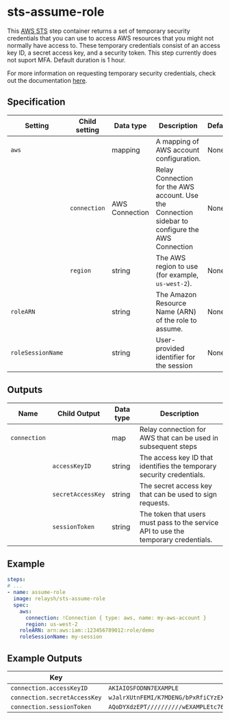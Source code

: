 # sts-assume-role

This [AWS STS](https://docs.aws.amazon.com/STS/latest/APIReference/welcome.html) step container returns a set of temporary security credentials that you can use to access AWS resources that you might not normally have access to. These temporary credentials consist of an access key ID, a secret access key, and a security token. This step currently does not suport MFA. Default duration is 1 hour. 

For more information on requesting temporary security credentials, check out the 
documentation [here](https://docs.aws.amazon.com/IAM/latest/UserGuide/id_credentials_temp_request.html#stsapi_comparison).   

## Specification

| Setting | Child setting | Data type | Description | Default | Required |
|---------|---------------|-----------|-------------|---------|----------|
| `aws` || mapping | A mapping of AWS account configuration. | None | True |
|| `connection` | AWS Connection | Relay Connection for the AWS account. Use the Connection sidebar to configure the AWS Connection | None | True |
|| `region` | string | The AWS region to use (for example, `us-west-2`). | None | True |
| `roleARN` || string | The Amazon Resource Name (ARN) of the role to assume. | None | True | 
| `roleSessionName` || string | User-provided identifier for the session | None | True | 

## Outputs

| Name | Child Output | Data type | Description | 
|------|--------------|-----------|-------------|
| `connection` || map | Relay connection for AWS that can be used in subsequent steps | 
|| `accessKeyID` | string | The access key ID that identifies the temporary security credentials. |
|| `secretAccessKey` | string | The secret access key that can be used to sign requests. |
|| `sessionToken` | string | The token that users must pass to the service API to use the temporary credentials. |


## Example

```yaml
steps:
# ...
- name: assume-role
  image: relaysh/sts-assume-role
  spec:
    aws:
      connection: !Connection { type: aws, name: my-aws-account }
      region: us-west-2
    roleARN: arn:aws:iam::123456789012:role/demo
    roleSessionName: my-session
```

## Example Outputs
| Key | Value | 
|-----|-------|
| `connection.accessKeyID` | `AKIAIOSFODNN7EXAMPLE` |
| `connection.secretAccessKey` | `wJalrXUtnFEMI/K7MDENG/bPxRfiCYzEXAMPLEKEY` |
| `connection.sessionToken` | `AQoDYXdzEPT//////////wEXAMPLEtc764bNrC9SAPBSM22wDOk4x4HIZ8j4FZTwdQWLWsKWHGBuFqwAeMicRXmxfpSPfIeoIYRqTflfKD8YUuwthAx7mSEI/qkPpKPi/kMcGdQrmGdeehM4IC1NtBmUpp2wUE8phUZampKsburEDy0KPkyQDYwT7WZ0wq5VSXDvp75YU9HFvlRd8Tx6q6fE8YQcHNVXAkiY9q6d+xo0rKwT38xVqr7ZD0u0iPPkUL64lIZbqBAz+scqKmlzm8FDrypNC9Yjc8fPOLn9FX9KSYvKTr4rvx3iSIlTJabIQwj2ICCR/oLxBA==` |